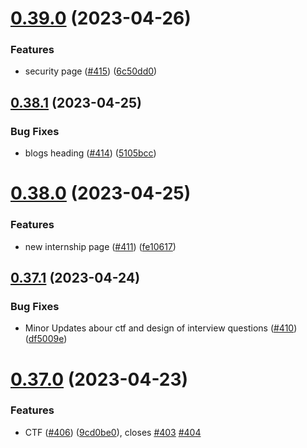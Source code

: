 # [0.39.0](https://github.com/thecyberworld/thecyberhub.org/compare/v0.38.1...v0.39.0) (2023-04-26)


### Features

* security page ([#415](https://github.com/thecyberworld/thecyberhub.org/issues/415)) ([6c50dd0](https://github.com/thecyberworld/thecyberhub.org/commit/6c50dd0fab66f94cbf66f9d0e25f88f34d068293))



## [0.38.1](https://github.com/thecyberworld/thecyberhub.org/compare/v0.38.0...v0.38.1) (2023-04-25)


### Bug Fixes

* blogs heading ([#414](https://github.com/thecyberworld/thecyberhub.org/issues/414)) ([5105bcc](https://github.com/thecyberworld/thecyberhub.org/commit/5105bcc7bc08fe3585fc74c8aabe7d0e56af5a78))



# [0.38.0](https://github.com/thecyberworld/thecyberhub.org/compare/v0.37.1...v0.38.0) (2023-04-25)


### Features

* new internship page ([#411](https://github.com/thecyberworld/thecyberhub.org/issues/411)) ([fe10617](https://github.com/thecyberworld/thecyberhub.org/commit/fe10617da512cc347bd58bff0eca046bb4d8c2dd))



## [0.37.1](https://github.com/thecyberworld/thecyberhub.org/compare/v0.37.0...v0.37.1) (2023-04-24)


### Bug Fixes

* Minor Updates abour ctf and design of interview questions ([#410](https://github.com/thecyberworld/thecyberhub.org/issues/410)) ([df5009e](https://github.com/thecyberworld/thecyberhub.org/commit/df5009e536c434778a04fe92f92842cdfc57ecb2))



# [0.37.0](https://github.com/thecyberworld/thecyberhub.org/compare/v0.36.0...v0.37.0) (2023-04-23)


### Features

* CTF ([#406](https://github.com/thecyberworld/thecyberhub.org/issues/406)) ([9cd0be0](https://github.com/thecyberworld/thecyberhub.org/commit/9cd0be020787006028a722f56072210d77f09cb8)), closes [#403](https://github.com/thecyberworld/thecyberhub.org/issues/403) [#404](https://github.com/thecyberworld/thecyberhub.org/issues/404)



